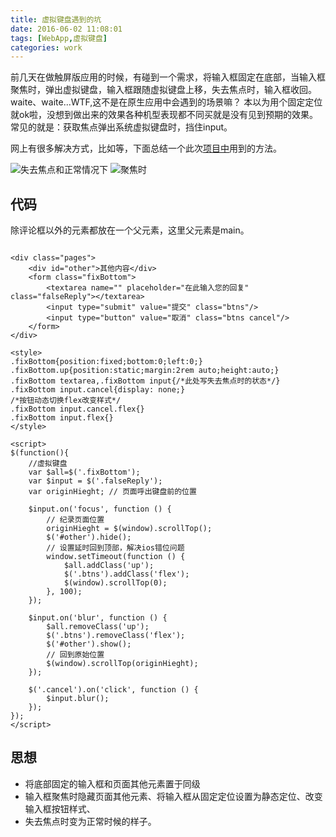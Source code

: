 ```yaml
---
title: 虚拟键盘遇到的坑
date: 2016-06-02 11:08:01
tags: [WebApp,虚拟键盘]
categories: work
---
```


前几天在做触屏版应用的时候，有碰到一个需求，将输入框固定在底部，当输入框聚焦时，弹出虚拟键盘，输入框跟随虚拟键盘上移，失去焦点时，输入框收回。waite、waite...WTF,这不是在原生应用中会遇到的场景嘛？
本以为用个固定定位就ok啦，没想到做出来的效果各种机型表现都不同买就是没有见到预期的效果。常见的就是：获取焦点弹出系统虚拟键盘时，挡住input。

<!-- more -->

网上有很多解决方式，比如[](https://mottie.github.io/Keyboard/)等，下面总结一个此次[项目中](http://www.uhoem.com/product/commonList.jhtml?id=16786e26-9d67-4b13-b7df-245d80725b1e)用到的方法。

![失去焦点和正常情况下](/images/blur_ipt.jpg)
![聚焦时](/images/foucs_ipt.jpg)

## 代码
除评论框以外的元素都放在一个父元素，这里父元素是main。
```

<div class="pages">
    <div id="other">其他内容</div>
    <form class="fixBottom">
        <textarea name="" placeholder="在此输入您的回复" class="falseReply"></textarea>
        <input type="submit" value="提交" class="btns"/>
        <input type="button" value="取消" class="btns cancel"/>
    </form>
</div>

<style>
.fixBottom{position:fixed;bottom:0;left:0;}
.fixBottom.up{position:static;margin:2rem auto;height:auto;}
.fixBottom textarea,.fixBottom input{/*此处写失去焦点时的状态*/}
.fixBottom input.cancel{display: none;}
/*按钮动态切换flex改变样式*/
.fixBottom input.cancel.flex{}
.fixBottom input.flex{}
</style>

<script>
$(function(){
    //虚拟键盘
    var $all=$('.fixBottom');
    var $input = $('.falseReply');
    var originHieght; // 页面呼出键盘前的位置

    $input.on('focus', function () {
        // 纪录页面位置
        originHieght = $(window).scrollTop();
        $('#other').hide();
        // 设置延时回到顶部，解决ios错位问题
        window.setTimeout(function () {
            $all.addClass('up');
            $('.btns').addClass('flex');
            $(window).scrollTop(0);
        }, 100);
    });

    $input.on('blur', function () {
        $all.removeClass('up');
        $('.btns').removeClass('flex');
        $('#other').show();
        // 回到原始位置
        $(window).scrollTop(originHieght);
    });

    $('.cancel').on('click', function () {
        $input.blur();
    });
});
</script>

```

## 思想
- 将底部固定的输入框和页面其他元素置于同级
- 输入框聚焦时隐藏页面其他元素、将输入框从固定定位设置为静态定位、改变输入框按钮样式、
- 失去焦点时变为正常时候的样子。
